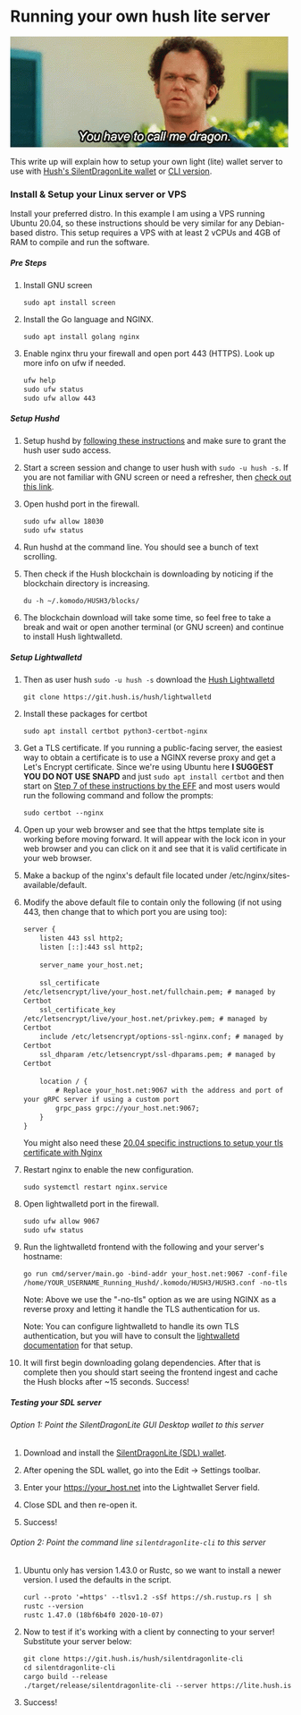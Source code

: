 # Running your own hush lite server
![You have to call me dragon](images/dragon-stepbrothers.gif)

This write up will explain how to setup your own light (lite) wallet server to use with [Hush's SilentDragonLite wallet](https://git.hush.is/hush/SilentDragonLite) or [CLI version](https://git.hush.is/hush/silentdragonlite-cli).

### Install & Setup your Linux server or VPS

Install your preferred distro. In this example I am using a VPS running Ubuntu 20.04, so these instructions should be very similar for any Debian-based distro. This setup requires a VPS with at least 2 vCPUs and 4GB of RAM to compile and run the software.

##### Pre Steps

1. Install GNU screen
    ```shell script
    sudo apt install screen
    ```

1. Install the Go language and NGINX.
    ```shell script
    sudo apt install golang nginx
    ```

1. Enable nginx thru your firewall and open port 443 (HTTPS). Look up more info on ufw if needed.
    ```shell script
    ufw help
    sudo ufw status
    sudo ufw allow 443
    ```

##### Setup Hushd

1. Setup hushd by [following these instructions](hushd-desktop-linux.md) and make sure to grant the hush user sudo access.

1. Start a screen session and change to user hush with ```sudo -u hush -s```. If you are not familiar with GNU screen or need a refresher, then [check out this link](https://linuxize.com/post/how-to-use-linux-screen/).

1. Open hushd port in the firewall.
    ```shell script
    sudo ufw allow 18030
    sudo ufw status
    ```

1. Run hushd at the command line. You should see a bunch of text scrolling.

1. Then check if the Hush blockchain is downloading by noticing if the blockchain directory is increasing.
    ```shell script
    du -h ~/.komodo/HUSH3/blocks/
    ```

1. The blockchain download will take some time, so feel free to take a break and wait or open another terminal (or GNU screen) and continue to install Hush lightwalletd.

##### Setup Lightwalletd

1. Then as user hush ```sudo -u hush -s``` download the [Hush Lightwalletd](https://git.hush.is/hush/lightwalletd)
    ```shell script
    git clone https://git.hush.is/hush/lightwalletd
    ```

1. Install these packages for certbot
    ```shell script
    sudo apt install certbot python3-certbot-nginx
    ```

1. Get a TLS certificate. If you running a public-facing server, the easiest way to obtain a certificate is to use a NGINX reverse proxy and get a Let's Encrypt certificate. Since we're using Ubuntu here **I SUGGEST YOU DO NOT USE SNAPD** and just ```sudo apt install certbot``` and then start on [Step 7 of these instructions by the EFF](https://certbot.eff.org/instructions) and most users would run the following command and follow the prompts:
    ```shell script
    sudo certbot --nginx
    ```

1. Open up your web browser and see that the https template site is working before moving forward. It will appear with the lock icon in your web browser and you can click on it and see that it is valid certificate in your web browser.

1. Make a backup of the nginx's default file located under /etc/nginx/sites-available/default.

1. Modify the above default file to contain only the following (if not using 443, then change that to which port you are using too):
   
    ```
    server {
        listen 443 ssl http2;
        listen [::]:443 ssl http2;
    
        server_name your_host.net;

        ssl_certificate /etc/letsencrypt/live/your_host.net/fullchain.pem; # managed by Certbot
        ssl_certificate_key /etc/letsencrypt/live/your_host.net/privkey.pem; # managed by Certbot
        include /etc/letsencrypt/options-ssl-nginx.conf; # managed by Certbot
        ssl_dhparam /etc/letsencrypt/ssl-dhparams.pem; # managed by Certbot
        
        location / {
            # Replace your_host.net:9067 with the address and port of your gRPC server if using a custom port
            grpc_pass grpc://your_host.net:9067;
        }
    }
    ```

    You might also need these [20.04 specific instructions to setup your tls certificate with Nginx](https://www.digitalocean.com/community/tutorials/how-to-secure-nginx-with-let-s-encrypt-on-ubuntu-20-04)

1. Restart nginx to enable the new configuration.
    ```shell script
    sudo systemctl restart nginx.service
    ```

1. Open lightwalletd port in the firewall.
    ```shell script
    sudo ufw allow 9067
    sudo ufw status
    ```

1. Run the lightwalletd frontend with the following and your server's hostname:
    ```shell script
    go run cmd/server/main.go -bind-addr your_host.net:9067 -conf-file /home/YOUR_USERNAME_Running_Hushd/.komodo/HUSH3/HUSH3.conf -no-tls
    ```

    Note: Above we use the "-no-tls" option as we are using NGINX as a reverse proxy and letting it handle the TLS authentication for us.

    Note: You can configure lightwalletd to handle its own TLS authentication, but you will have to consult the [lightwalletd documentation](https://git.hush.is/hush/lightwalletd) for that setup.

1. It will first begin downloading golang dependencies. After that is complete then you should start seeing the frontend ingest and cache the Hush blocks after ~15 seconds. Success!

##### Testing your SDL server 

###### Option 1: Point the SilentDragonLite GUI Desktop wallet to this server

1. Download and install the [SilentDragonLite (SDL) wallet](sdl.md).

1. After opening the SDL wallet, go into the Edit -> Settings toolbar.

1. Enter your https://your_host.net into the Lightwallet Server field.

1. Close SDL and then re-open it.

1. Success!

###### Option 2: Point the command line `silentdragonlite-cli` to this server

1. Ubuntu only has version 1.43.0 or Rustc, so we want to install a newer version. I used the defaults in the script.
    ```shell script
    curl --proto '=https' --tlsv1.2 -sSf https://sh.rustup.rs | sh
    rustc --version
    rustc 1.47.0 (18bf6b4f0 2020-10-07)
    ```

1. Now to test if it's working with a client by connecting to your server! Substitute your server below:
    ```shell script
    git clone https://git.hush.is/hush/silentdragonlite-cli
    cd silentdragonlite-cli
    cargo build --release
    ./target/release/silentdragonlite-cli --server https://lite.hush.is
    ```

1. Success!

